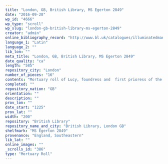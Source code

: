 ```yaml
---
title: "London, GB, British Library, MS Egerton 2849"
date: "2016-09-28"
wp_id: "4666"
wp_type: "scroll"
wp_slug: "london-gb-british-library-ms-egerton-2849"
creator: "admin"
online_bibliography_record: "http://www.bl.uk/catalogues/illuminatedmanuscripts/record.asp?MSID=6342&CollID=28&NStart=2849?ns_campaign=manuscripts&ns_mchannel=social_media&ns_source=pinterest&ns_linkname=manuscriptmonday_roll&ns_fee=0"
language_1: "Latin"
language_2: ""
lib_lon: ""
meta_title: "London, GB, British Library, MS Egerton 2849"
date_quality: "ca"
length: "585"
repository_city: "London"
number_of_pieces: "16"
contents: "Mortuary roll of Lucy, foundress and  first prioress of the Benedictine nunnery of Castle Hedingham, with tituli (responsive prayers) 1-6."
completed: ""
repository_nation: "GB"
orientation: ""
description: ""
prov_lon: ""
date_start: "1225"
prov_lat: ""
width: "200"
repository: "British Library"
repository_name_and_city: "British Library, London GB"
shelfmark: "MS Egerton 2849"
provenance: "England, Southeastern"
lib_lat: ""
online_images: ""
_scrolls_id: "386"
type: "Mortuary Roll"
---
```



